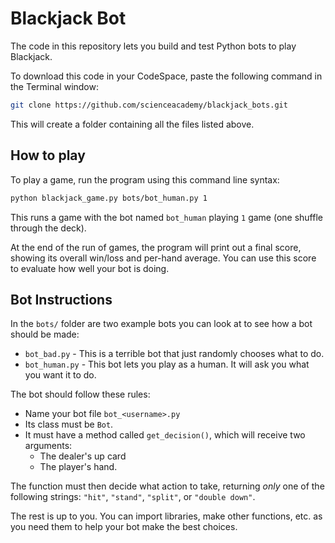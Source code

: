 # Blackjack Bot

The code in this repository lets you build and test Python bots to play Blackjack.

To download this code in your CodeSpace, paste the following command in the Terminal window:

```bash
git clone https://github.com/scienceacademy/blackjack_bots.git
```

This will create a folder containing all the files listed above.

## How to play

To play a game, run the program using this command line syntax:

```bash
python blackjack_game.py bots/bot_human.py 1
```

This runs a game with the bot named `bot_human` playing `1` game (one shuffle through the deck).

At the end of the run of games, the program will print out a final score, showing its overall win/loss and per-hand average. You can use this score to evaluate how well your bot is doing.

## Bot Instructions

In the `bots/` folder are two example bots you can look at to see how a bot should be made:

* `bot_bad.py` - This is a terrible bot that just randomly chooses what to do.
* `bot_human.py` - This bot lets you play as a human. It will ask you what you want it to do.

The bot should follow these rules:

* Name your bot file `bot_<username>.py`
* Its class must be `Bot`.
* It must have a method called `get_decision()`, which will receive two arguments:
    * The dealer's up card
    * The player's hand.

The function must then decide what action to take, returning *only* one of the following strings: `"hit"`, `"stand"`, `"split"`, or `"double down"`.

The rest is up to you. You can import libraries, make other functions, etc. as you need them to help your bot make the best choices.